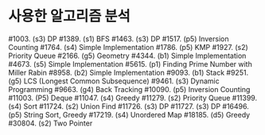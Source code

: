 # 사용한 알고리즘 분석

#1003. (s3) DP
#1389. (s1) BFS
#1463. (s3) DP
#1517. (p5) Inversion Counting
#1764. (s4) Simple Implementation
#1786. (p5) KMP
#1927. (s2) Priority Queue
#2166. (g5) Geometry
#4344. (b1) Simple Implementation
#4673. (s5) Simple Implementation
#5615. (p1) Finding Prime Number with Miller Rabin
#8958. (b2) Simple Implementation
#9093. (b1) Stack
#9251. (g5) LCS (Longest Common Subsequence)
#9461. (s3) Dynamic Programming
#9663. (g4) Back Tracking
#10090. (p5) Inversion Counting
#11003. (P5) Deque
#11047. (s4) Greedy
#11279. (s2) Priority Queue
#11399. (s4) Sort
#11724. (s2) Union Find
#11726. (s3) DP
#11727. (s3) DP
#16496. (p5) String Sort, Greedy
#17219. (s4) Unordered Map
#18185. (d5) Greedy
#30804. (s2) Two Pointer
